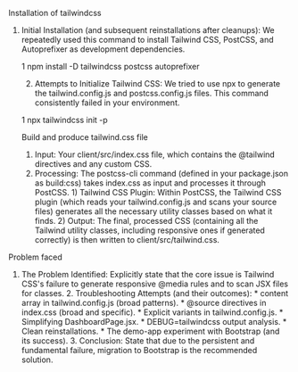 Installation of tailwindcss

1. Initial Installation (and subsequent reinstallations after cleanups):
      We repeatedly used this command to install Tailwind CSS, PostCSS, and Autoprefixer as
  development dependencies.

   1     npm install -D tailwindcss postcss autoprefixer



   2. Attempts to Initialize Tailwind CSS:
      We tried to use npx to generate the tailwind.config.js and postcss.config.js files. This
  command consistently failed in your environment.

   1     npx tailwindcss init -p


   Build and produce tailwind.css file

   1) Input: Your client/src/index.css file, which contains the @tailwind directives and any custom
      CSS.
   2)  Processing: The postcss-cli command (defined in your package.json as build:css) takes index.css
      as input and processes it through PostCSS.
            1) Tailwind CSS Plugin: Within PostCSS, the Tailwind CSS plugin (which reads your tailwind.config.js and scans your source files) generates all the necessary utility classes based on what it finds.
           2)  Output: The final, processed CSS (containing all the Tailwind utility classes, including
               responsive ones if generated correctly) is then written to client/src/tailwind.css.

Problem faced

1. The Problem Identified: Explicitly state that the core issue is Tailwind CSS's failure to
      generate responsive @media rules and to scan JSX files for classes.
   2. Troubleshooting Attempts (and their outcomes):
       * content array in tailwind.config.js (broad patterns).
       * @source directives in index.css (broad and specific).
       * Explicit variants in tailwind.config.js.
       * Simplifying DashboardPage.jsx.
       * DEBUG=tailwindcss output analysis.
       * Clean reinstallations.
       * The demo-app experiment with Bootstrap (and its success).
   3. Conclusion: State that due to the persistent and fundamental failure, migration to Bootstrap is
      the recommended solution.